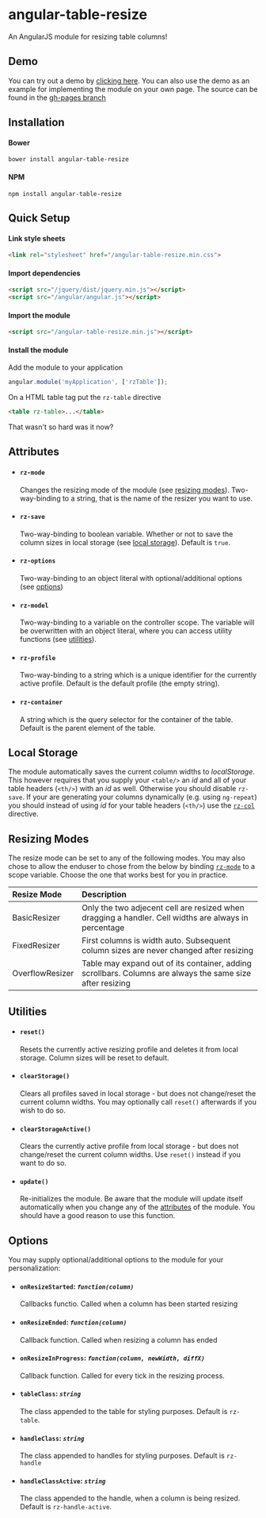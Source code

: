 # angular-table-resize
An AngularJS module for resizing table columns!

## Demo
You can try out a demo by [clicking here](https://tympanix.github.io/angular-table-resize/). You can also use the demo as an example for implementing the module on your own page. The source can be found in the [gh-pages branch](https://github.com/Tympanix/angular-table-resize/tree/gh-pages)

## Installation
#### Bower
```
bower install angular-table-resize
```
#### NPM
```
npm install angular-table-resize
```

## Quick Setup
#### Link style sheets
```html
<link rel="stylesheet" href="/angular-table-resize.min.css">
```

#### Import dependencies
```html
<script src="/jquery/dist/jquery.min.js"></script>
<script src="/angular/angular.js"></script>
```

#### Import the module
```html
<script src="/angular-table-resize.min.js"></script>
```

#### Install the module
Add the module to your application
```javascript
angular.module('myApplication', ['rzTable']);
```

On a HTML table tag put the `rz-table` directive
```html
<table rz-table>...</table>
```

That wasn't so hard was it now?

## Attributes
* #### `rz-mode`
  Changes the resizing mode of the module (see [resizing modes](#resizing-modes)). Two-way-binding to a string, that is the name of the resizer you want to use.
  
* #### `rz-save`
  Two-way-binding to boolean variable. Whether or not to save the column sizes in local storage (see [local storage](#local-storage)). Default is `true`.
  
* #### `rz-options`
  Two-way-binding to an object literal with optional/additional options (see [options](#options))
  
* #### `rz-model`
  Two-way-binding to a variable on the controller scope. The variable will be overwritten with an object literal, where you can access utility functions (see [utilities](#utilities)).
  
* #### `rz-profile`
  Two-way-binding to a string which is a unique identifier for the currently active profile. Default is the default profile (the empty string).
  
* #### `rz-container`
  A string which is the query selector for the container of the table. Default is the parent element of the table.
  
## Local Storage
The module automatically saves the current column widths to *localStorage*. This however requires that you supply your `<table/>` an *id* and all of your table headers (`<th/>`) with an *id* as well. Otherwise you should disable `rz-save`. If your are generating your columns dynamically (e.g. using `ng-repeat`) you should instead of using *id* for your table headers (`<th/>`) use the [`rz-col`](#rz-col) directive.

## Resizing Modes
The resize mode can be set to any of the following modes. You may also chose to allow the enduser to chose from the below by binding [`rz-mode`](#rz-mode) to a scope variable. Choose the one that works best for you in practice.

| Resize Mode       | Description          |
| :---------------- |:--------------|
| BasicResizer      | Only the two adjecent cell are resized when dragging a handler. Cell widths are always in percentage          |
| FixedResizer      | First columns is width auto. Subsequent column sizes are never changed after resizing                         |
| OverflowResizer   | Table may expand out of its container, adding scrollbars. Columns are always the same size after resizing     |

## Utilities  
* #### `reset()`
  Resets the currently active resizing profile and deletes it from local storage. Column sizes will be reset to default.
  
* #### `clearStorage()`
  Clears all profiles saved in local storage - but does not change/reset the current column widths. You may optionally call `reset()` afterwards if you wish to do so.
  
* #### `clearStorageActive()`
  Clears the currently active profile from local storage - but does not change/reset the current column widths. Use `reset()` instead if you want to do so.

* #### `update()`
  Re-initializes the module. Be aware that the module will update itself automatically when you change any of the [attributes](#attributes) of the module. You should have a good reason to use this function.

## Options
You may supply optional/additional options to the module for your personalization:

* #### `onResizeStarted`: *`function(column)`*
  Callbacks functio. Called when a column has been started resizing
  
* #### `onResizeEnded`: *`function(column)`*
  Callback function. Called when resizing a column has ended
  
* #### `onResizeInProgress`: *`function(column, newWidth, diffX)`*
  Callback function. Called for every tick in the resizing process.
  
* #### `tableClass`: *`string`*
  The class appended to the table for styling purposes. Default is `rz-table`.
  
* #### `handleClass`: *`string`*
  The class appended to handles for styling purposes. Default is `rz-handle`

* #### `handleClassActive`: *`string`*
  The class appended to the handle, when a column is being resized. Default is `rz-handle-active`.
